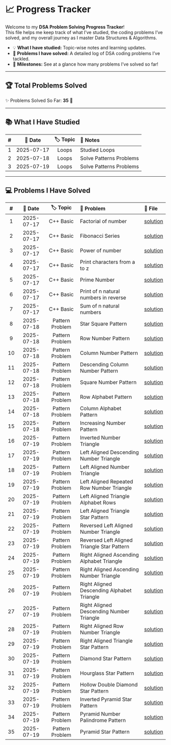 # 📈 Progress Tracker

Welcome to my **DSA Problem Solving Progress Tracker**!  
This file helps me keep track of what I’ve studied, the coding problems I’ve solved, and my overall journey as I master Data Structures & Algorithms.

- 💡 **What I have studied:** Topic-wise notes and learning updates.
- 🔎 **Problems I have solved:** A detailed log of DSA coding problems I’ve tackled.
- 🏅 **Milestones:** See at a glance how many problems I’ve solved so far!

---

## 🏆 Total Problems Solved

✨ Problems Solved So Far: **35** 🎉

---

## 📚 What I Have Studied

| #  | 📅 Date     | 🏷️ Topic | 📝 Notes         |
|:--:|:----------:|:--------:|:----------------|
| 1  | 2025-07-17 | Loops    | Studied Loops   |
| 2  | 2025-07-18 | Loops    | Solve Patterns Problems   |
| 3  | 2025-07-19 | Loops    | Solve Patterns Problems   |

---

## 💻 Problems I Have Solved

|  #  |    📅 Date   |       🏷️ Topic        |              🧩 Problem                                 | 📄 File                                                                        |
|:---:|:-----------:|:---------------------:|:-------------------------------------------------------|:-------------------------------------------------------------------------------|
|  1  | 2025-07-17  | C++ Basic             | Factorial of number                                    | [solution](./C++PracticeProblems/factorial.cpp)                                |
|  2  | 2025-07-17  | C++ Basic             | Fibonacci Series                                       | [solution](./C++PracticeProblems/fibonacci_series.cpp)                         |
|  3  | 2025-07-17  | C++ Basic             | Power of number                                        | [solution](./C++PracticeProblems/power_of_number.cpp)                          |
|  4  | 2025-07-17  | C++ Basic             | Print characters from a to z                           | [solution](./C++PracticeProblems/print_a_to_z.cpp)                             |
|  5  | 2025-07-17  | C++ Basic             | Prime Number                                           | [solution](./C++PracticeProblems/prime_number.cpp)                             |
|  6  | 2025-07-17  | C++ Basic             | Print of n natural numbers in reverse                  | [solution](./C++PracticeProblems/print_n_natural_numbers_reverse.cpp)           |
|  7  | 2025-07-17  | C++ Basic             | Sum of n natural numbers                               | [solution](./C++PracticeProblems/sum_natural_num.cpp)                          |
|  8  | 2025-07-18  | Pattern Problem       | Star Square Pattern                                    | [solution](./PatternProblems/star_square_pattern.cpp)                          |
|  9  | 2025-07-18  | Pattern Problem       | Row Number Pattern                                     | [solution](./PatternProblems/row_number_pattern.cpp)                           |
| 10  | 2025-07-18  | Pattern Problem       | Column Number Pattern                                  | [solution](./PatternProblems/column_number_pattern.cpp)                        |
| 11  | 2025-07-18  | Pattern Problem       | Descending Column Number Pattern                       | [solution](./PatternProblems/descending_number_pattern.cpp)                     |
| 12  | 2025-07-18  | Pattern Problem       | Square Number Pattern                                  | [solution](./PatternProblems/square_number_pattern.cpp)                        |
| 13  | 2025-07-18  | Pattern Problem       | Row Alphabet Pattern                                   | [solution](./PatternProblems/row_alphabet_pattern.cpp)                         |
| 14  | 2025-07-18  | Pattern Problem       | Column Alphabet Pattern                                | [solution](./PatternProblems/ascending_alpha.cpp)                              |
| 15  | 2025-07-18  | Pattern Problem       | Increasing Number Pattern                              | [solution](./PatternProblems/increasing_number_pattern.cpp)                    |
| 16  | 2025-07-19  | Pattern Problem       | Inverted Number Triangle                               | [solution](./PatternProblems/inverted_number_triangle.cpp)                     |
| 17  | 2025-07-19  | Pattern Problem       | Left Aligned Descending Number Triangle                | [solution](./PatternProblems/left_aligned_descending_number_triangle.cpp)      |
| 18  | 2025-07-19  | Pattern Problem       | Left Aligned Number Triangle                           | [solution](./PatternProblems/left_aligned_number_triangle.cpp)                 |
| 19  | 2025-07-19  | Pattern Problem       | Left Aligned Repeated Row Number Triangle              | [solution](./PatternProblems/left_aligned_repeated_row_number_triangle.cpp)    |
| 20  | 2025-07-19  | Pattern Problem       | Left Aligned Triangle Alphabet Rows                    | [solution](./PatternProblems/left_aligned_triangle_alphabet_rows.cpp)          |
| 21  | 2025-07-19  | Pattern Problem       | Left Aligned Triangle Star Pattern                     | [solution](./PatternProblems/left_aligned_triangle_pattern.cpp)                |
| 22  | 2025-07-19  | Pattern Problem       | Reversed Left Aligned Number Triangle                  | [solution](./PatternProblems/reversed_left_aligned_number_triangle.cpp)        |
| 23  | 2025-07-19  | Pattern Problem       | Reversed Left Aligned Triangle Star Pattern            | [solution](./PatternProblems/reversed_left_aligned_triangle_star.cpp)          |
| 24  | 2025-07-19  | Pattern Problem       | Right Aligned Ascending Alphabet Triangle              | [solution](./PatternProblems/right_aligned_ascending_alphabet_triangle.cpp)    |
| 25  | 2025-07-19  | Pattern Problem       | Right Aligned Ascending Number Triangle                | [solution](./PatternProblems/right_aligned_ascending_number_triangle.cpp)      |
| 26  | 2025-07-19  | Pattern Problem       | Right Aligned Descending Alphabet Triangle             | [solution](./PatternProblems/right_aligned_descending_alphabet_triangle.cpp)   |
| 27  | 2025-07-19  | Pattern Problem       | Right Aligned Descending Number Triangle               | [solution](./PatternProblems/right_aligned_descending_number_triangle.cpp)     |
| 28  | 2025-07-19  | Pattern Problem       | Right Aligned Row Number Triangle                      | [solution](./PatternProblems/right_aligned_row_number_triangle.cpp)            |
| 29  | 2025-07-19  | Pattern Problem       | Right Aligned Triangle Star Pattern                    | [solution](./PatternProblems/right_aligned_triangle_star_pattern.cpp)          |
| 30  | 2025-07-19  | Pattern Problem       | Diamond Star Pattern                                   | [solution](./PatternProblems/diamond_star_pattern.cpp)                         |
| 31  | 2025-07-19  | Pattern Problem       | Hourglass Star Pattern                                 | [solution](./PatternProblems/hourglass_star_pattern.cpp)                       |
| 32  | 2025-07-19  | Pattern Problem       | Hollow Double Diamond Star Pattern                     | [solution](./PatternProblems/hollow_double_diamond_star_pattern.cpp)           |
| 33  | 2025-07-19  | Pattern Problem       | Inverted Pyramid Star Pattern                          | [solution](./PatternProblems/inverted_pyramid_star_pattern.cpp)                |
| 34  | 2025-07-19  | Pattern Problem       | Pyramid Number Palindrome Pattern                      | [solution](./PatternProblems/pyramid_number_palindrome_pattern.cpp)            |
| 35  | 2025-07-19  | Pattern Problem       | Pyramid Star Pattern                                   | [solution](./PatternProblems/pyramid_star_pattern.cpp)                         |

